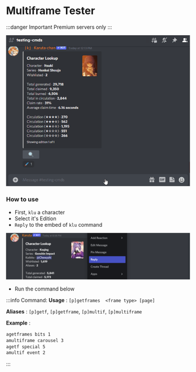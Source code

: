 # Multiframe Tester

:::danger Important
Premium servers only
:::

![Multiframe tester](/img/features/getframes.gif ':size=100%')

### How to use
- First, `klu` a character
- Select it's Edition
- `Reply` to the embed of `klu` command

![](/img/features/reply.png)

- Run the command below


:::info Command:
**Usage** : `[p]getframes  <frame type> [page]`

**Aliases** : `[p]getf`, `[p]getframe`, `[p]multif`, `[p]multiframe`

**Example**  :
```bash
agetframes bits 1
amultiframe carousel 3
agetf special 5
amultif event 2
```
:::
